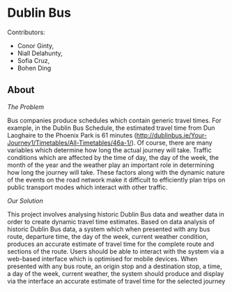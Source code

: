 # Dublin Bus

Contributors:
* Conor Ginty,
* Niall Delahunty,
* Sofia Cruz,
* Bohen Ding

## About
*The Problem*

Bus companies produce schedules which contain generic travel times. For example, in the Dublin Bus Schedule, the estimated travel time from Dun Laoghaire to the Phoenix Park is 61 minutes (http://dublinbus.ie/Your-Journey1/Timetables/All-Timetables/46a-1/). Of course, there are many variables which determine how long the actual journey will take. Traffic conditions which are affected by the time of day, the day of the week, the month of the year and the weather play an important role in determining how long the journey will take. These factors along with the dynamic nature of the events on the road network make it difficult to efficiently plan trips on public transport modes which interact with other traffic.

*Our Solution*

This project involves analysing historic Dublin Bus data and weather data in order to create dynamic travel time estimates. Based on data analysis of historic Dublin Bus data, a system which when presented with any bus route, departure time, the day of the week, current weather condition, produces an accurate estimate of travel time for the complete route and sections of the route. Users should be able to interact with the system via a web-based interface which is optimised for mobile devices. When presented with any bus route, an origin stop and a destination stop, a time, a day of the week, current weather, the system should produce and display via the interface an accurate estimate of travel time for the selected journey
